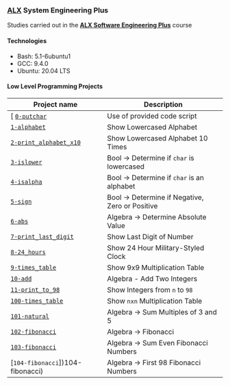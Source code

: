 ### [ALX](https://www.alxafrica.com/) System Engineering Plus

Studies carried out in the **[ALX Software Engineering Plus](https://www.alxafrica.com/software-engineering-plus/)** course

#### Technologies

* Bash:     5.1-6ubuntu1
* GCC:      9.4.0
* Ubuntu:   20.04 LTS

#### Low Level Programming Projects

| Project name | Description |
| ------------ | ----------- |
[ [`0-putchar`](0-putchar.c) | Use of provided code script |
| [`1-alphabet`](1-alphabet) | Show Lowercased Alphabet |
| [`2-print_alphabet_x10`](2-print_alphabet_x10) | Show Lowercased Alphabet 10 Times |
| [`3-islower`](3-islower) | Bool -> Determine if `char` is lowercased |
| [`4-isalpha`](4-isalpha) | Bool -> Determine if `char` is an alphabet |
| [`5-sign`](5-sign) | Bool -> Determine if Negative, Zero or Positive |
| [`6-abs`](6-abs) | Algebra -> Determine Absolute Value |
| [`7-print_last_digit`](7-print_last_digit) | Show Last Digit of Number |
| [`8-24_hours`](8-24_hours) | Show 24 Hour Military-Styled Clock |
| [`9-times_table`](9-times_table) | Show 9x9 Multiplication Table |
| [`10-add`](10-add) | Algebra - Add Two Integers |
| [`11-print_to_98`](11-print_to_98) | Show Integers from `n` to `98` |
| [`100-times_table`](100-times_table) | Show `nxn` Multiplication Table |
| [`101-natural`](101-natural) | Algebra -> Sum Multiples of 3 and 5 |
| [`102-fibonacci`](102-fibonacci) | Algebra -> Fibonacci |
| [`103-fibonacci`](103-fibonacci) | Algebra -> Sum Even Fibonacci Numbers |
| [`104-fibonacci`])104-fibonacci) | Algebra -> First 98 Fibonacci Numbers |
